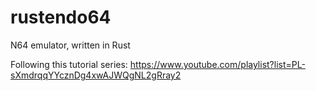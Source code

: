 # rustendo64
N64 emulator, written in Rust

Following this tutorial series: https://www.youtube.com/playlist?list=PL-sXmdrqqYYcznDg4xwAJWQgNL2gRray2
